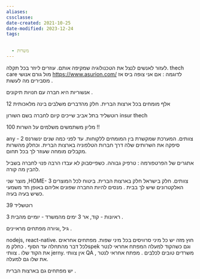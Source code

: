 ```yaml
---
aliases: 
cssclasse: 
date-created: 2021-10-25
date-modified: 2023-12-24
tags:
  
  
  - משרות
---
```


לעזור לאנשים לנצל את הטכנולוגיה שמקיפה אותם.
עוזרים ליוזר בכל תקלה.
thech care מול גורם אנושי
https://www.asurion.com/
לדוגמה :
אם אני צופה ביס אז מסבירים מה לעשות .

אנשוריות היא חברה עם חנויות תיקונים .

12 אלף מומחים בכל ארצות הברית. חלק מהדברים משלבים בינה מלאכותית

רוטשליד בתל אביב
שייכים קיום לחברה בשם השורון insur thech

100 מליון משתמשים משלמים על השרות !!

any - 2 צוותים.
המערכת שמקשרת בין המומחים ללקוחות.
עד לפני כמה שנים ינשורנס סיפקה את השרותים שלה דרך חברות הטלפוניה בארצות הברית. וכחלק מהשרות מקבלים מומחה שעוזר לך בכל תחום.

אתגרים של הפרטפורמה :
טרפיק גבוהה. כשפייסבוק לא עבדו הרבה פנוי לחברה בשביל להבין מה קורה.

מוצר שני ,HOME- 3 צוותים. חלק בישראל חלק בארצות הברית. ביטוח לכל המוצרים האלקטרונים שיש לך בבית . מנסים להיות החברה שפונים אליהם באופן חד משמעי כשיש בעיה בעיה.

רוטשליד 39

3 ראיונות - קוד, אר
3 ימים מהמשרד - יומיים מהבית .

גיל ,וגיורה מפתחים מראיינים .

nodejs, react-native. חוץ מזה יש כל מיני סרוויסים בכל מיני שפות.
מפתחים אחראים לכל דבר מהתחלה עד הסוף . כחלק מspek וגם כשהקוד למעלה המפתח אחראי לנטר את הקוד שלו .
צוותי jerny. אין צוותי QA , משרדים טובים לכלבים . מפתח אחראי לנטר את שלו גם למעלה.

יש מפתחים גם בארצות הברית .
